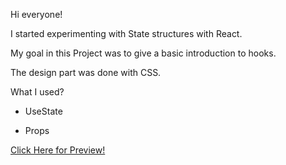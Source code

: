 Hi everyone!

I started experimenting with State structures with React. 

My goal in this Project was to give a basic introduction to hooks. 

The design part was done with CSS.

What I used?

- UseState 

- Props

[Click Here for Preview!](https://languagecardproject.netlify.app/)
